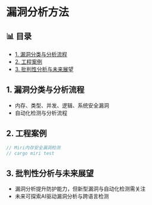 ﻿# 漏洞分析方法


## 📊 目录

- [1. 漏洞分类与分析流程](#1-漏洞分类与分析流程)
- [2. 工程案例](#2-工程案例)
- [3. 批判性分析与未来展望](#3-批判性分析与未来展望)


## 1. 漏洞分类与分析流程

- 内存、类型、并发、逻辑、系统安全漏洞
- 自动化检测与分析流程

## 2. 工程案例

```rust
// Miri内存安全漏洞检测
// cargo miri test
```

## 3. 批判性分析与未来展望

- 漏洞分析提升防护能力，但新型漏洞与自动化检测需关注
- 未来可探索AI驱动漏洞分析与跨语言检测
